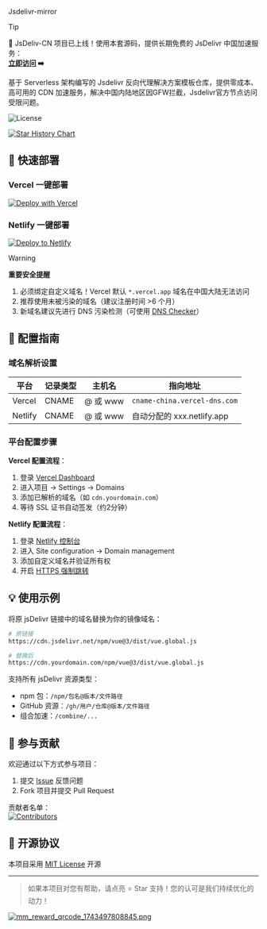 Jsdelivr-mirror

> [!TIP]
> 🚀 JsDeliv-CN 项目已上线！使用本套源码，提供长期免费的 JsDelivr 中国加速服务：  
> **[立即访问](https://cdn.mengze.vip/) ➡️**

基于 Serverless 架构编写的 Jsdelivr 反向代理解决方案模板仓库，提供零成本、高可用的 CDN 加速服务，解决中国内陆地区因GFW拦截，Jsdelivr官方节点访问受限问题。

![License](https://img.shields.io/badge/license-MIT-green)

[![Star History Chart](https://api.star-history.com/svg?repos=YShenZe/Vercel-Netlify-Jsdelivr-Mirror&type=Date)](https://star-history.com/#YShenZe/Vercel-Netlify-Jsdelivr-Mirror&Date) 


## 🚀 快速部署

### Vercel 一键部署
[![Deploy with Vercel](https://vercel.com/button)](https://vercel.com/new/clone?repository-url=https://github.com/YShenZe/Vercel-Netlify-JsDelivr-Mirror&project-name=jsd-mirror&repository-name=jsd-mirror)

### Netlify 一键部署
[![Deploy to Netlify](https://www.netlify.com/img/deploy/button.svg)](https://app.netlify.com/start/deploy?repository=https://github.com/YShenZe/Vercel-Netlify-JsDelivr-Mirror)

> [!WARNING]
> **重要安全提醒**  
> 1. 必须绑定自定义域名！Vercel 默认 `*.vercel.app` 域名在中国大陆无法访问  
> 2. 推荐使用未被污染的域名（建议注册时间 >6 个月）  
> 3. 新域名建议先进行 DNS 污染检测（可使用 [DNS Checker](https://dnschecker.org/)）

## 🔧 配置指南

### 域名解析设置

| 平台    | 记录类型 | 主机名       | 指向地址                     |
|---------|----------|--------------|-----------------------------|
| Vercel  | CNAME    | @ 或 www     | `cname-china.vercel-dns.com`|
| Netlify | CNAME    | @ 或 www     | 自动分配的 xxx.netlify.app  |

### 平台配置步骤

**Vercel 配置流程**：
1. 登录 [Vercel Dashboard](https://vercel.com/dashboard)
2. 进入项目 → Settings → Domains
3. 添加已解析的域名（如 `cdn.yourdomain.com`）
4. 等待 SSL 证书自动签发（约2分钟）

**Netlify 配置流程**：
1. 登录 [Netlify 控制台](https://app.netlify.com/)
2. 进入 Site configuration → Domain management
3. 添加自定义域名并验证所有权
4. 开启 [HTTPS 强制跳转](https://docs.netlify.com/domains-https/https-ssl/#automatic-https)

## 💡 使用示例

将原 jsDelivr 链接中的域名替换为你的镜像域名：

```bash
# 原链接
https://cdn.jsdelivr.net/npm/vue@3/dist/vue.global.js

# 替换后
https://cdn.yourdomain.com/npm/vue@3/dist/vue.global.js
```

支持所有 jsDelivr 资源类型：
- npm 包：`/npm/包名@版本/文件路径`
- GitHub 资源：`/gh/用户/仓库@版本/文件路径`
- 组合加速：`/combine/...`

## 🤝 参与贡献

欢迎通过以下方式参与项目：
1. 提交 [Issue](https://github.com/YShenZe/vercel-jsdelivr-mirror/issues) 反馈问题
2. Fork 项目并提交 Pull Request

贡献者名单：  
[![Contributors](https://contrib.rocks/image?repo=YShenZe/vercel-jsdelivr-mirror)](https://github.com/YShenZe/vercel-jsdelivr-mirror/graphs/contributors)

## 📜 开源协议

本项目采用 [MIT License](LICENSE) 开源

---

> 如果本项目对您有帮助，请点亮 ⭐ Star 支持！您的认可是我们持续优化的动力！

[![mm_reward_qrcode_1743497808845.png](https://cdn.mengze.vip/gh/YShenZe/Blog-Static-Resource@main/images/mm_reward_qrcode_1743497808845.png)](https://cdn.mengze.vip/gh/YShenZe/Blog-Static-Resource@main/images/mm_reward_qrcode_1743497808845.png)